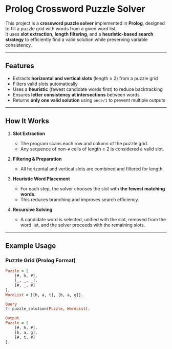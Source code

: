 #  Prolog Crossword Puzzle Solver

This project is a **crossword puzzle solver** implemented in **Prolog**, designed to fill a puzzle grid with words from a given word list.  
It uses **slot extraction**, **length filtering**, and a **heuristic-based search strategy** to efficiently find a valid solution while preserving variable consistency.

---

##  Features

-  Extracts **horizontal and vertical slots** (length ≥ 2) from a puzzle grid  
-  Filters valid slots automatically  
-  Uses a **heuristic** (fewest candidate words first) to reduce backtracking  
-  Ensures **letter consistency at intersections** between words  
-  Returns **only one valid solution** using `once/1` to prevent multiple outputs

---

##  How It Works

1. **Slot Extraction**  
   - The program scans each row and column of the puzzle grid.  
   - Any sequence of non-`#` cells of length ≥ 2 is considered a valid slot.

2. **Filtering & Preparation**  
   - All horizontal and vertical slots are combined and filtered for length.

3. **Heuristic Word Placement**  
   - For each step, the solver chooses the slot with **the fewest matching words**.  
   - This reduces branching and improves search efficiency.

4. **Recursive Solving**  
   - A candidate word is selected, unified with the slot, removed from the word list, and the solver proceeds with the remaining slots.

---

##  Example Usage

### Puzzle Grid (Prolog Format)
```prolog
Puzzle = [
    [#, h, #],
    [_, _, _],
    [#, _, #]
].
WordList = [[h, a, t], [b, a, g]].

Query
?- puzzle_solution(Puzzle, WordList).

Output
Puzzle = [
    [#, h, #],
    [b, a, g],
    [#, t, #]
].
